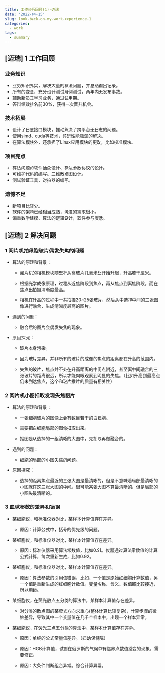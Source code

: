 ```yaml
---
title: 工作经历回顾(1)-迈瑞
date: '2022-04-15'
slug: look-back-on-my-work-experience-1
categories:
  - work
tags:
  - summary
---
```


## [迈瑞] 1 工作回顾

### 业务知识

- 业务知识扎实，解决大量的算法问题，并总结输出记录。
- 所有的变更，充分设计测试用例测试，两年内无发布事故。
- 辅助新员工学习业务，通过试用期。
- 答辩绩效排名前30%，获得一次晋升机会。

### 技术拓展

- 设计了日志接口模块，推动解决了跨平台无日志的问题。
- 使用simd、cuda等技术，预研性能瓶颈的解决。
- 在算法模块外，还承担了Linux应用模块的更改，比如校准模块。

### 项目亮点

- 算法问题的软件抽象设计、算法参数协议的设计。
- 可维护代码的编写。三维散点图设计。
- 测试验证工具，对拍器的编写。

### 遗憾不足

- 新项目比较少。
- 软件的架构已经相当成熟，演进的需求很小。
- 偏重数学建模、算法的逻辑设计，软件参与度低。

## [迈瑞] 2 解决问题

### 1 阅片机拍细胞玻片偶发失焦的问题

-   算法的原理和背景：
    
    -   阅片机的相机模块随壁杆从离玻片几毫米处开始升起，升高若干厘米。
        
    -   根据光学成像原理，过程从近焦阶段到焦点，再从焦点到离焦阶段。而在焦点出拍摄清晰度最高。
        
    -   相机在升高的过程中一共拍摄20~25张玻片，然后从中选择中间的三张图像进行融合，生成清晰度最高的图片。
    
-   遇到的问题：
    
    -   融合后的图片会偶发失焦的现象。
    
-   原因探究：
    
    -   玻片本身污染。
        
    -   因为玻片差异，并非所有的玻片的成像的焦点的距离都在升高的范围内。
        
    -   失焦的玻片，焦点并不处在升高距离的中间点附近，甚至离中间融合的三张玻片的距离很远，所以才能肉眼观察到明显的失焦。（比如升高到最高点仍未到达焦点，这个和玻片推片的质量有相关性）
        

### 2 阅片机小图扣取发现失焦图片

-   算法的原理和背景：
    
    -   一张细胞玻片的图像上会有数目若干的白细胞。
        
    -   需要把白细胞局部的图像扣取出来。
        
    -   抠图是从选择的一组清晰的大图中，先扣取再做融合的。
    
-   遇到的问题：
    
    -   细胞的局部的小图失焦的问题。
    
-   原因探究：
    
    -   选择的距离焦点最近的三张大图是最清晰的，但是不意味着局部最清晰的小图就在这三张大图的中间。很可能某张大图不算最清晰的，但是局部的小图失最清晰的。
        

### 3 血球参数的差异和错误

-   某细胞仪，和标准仪器对比，某样本计算值存在差异。
    
    -   原因：计算公式中，括号的优先级的问题。
    
-   某细胞仪，和标准仪器对比，某样本计算值存在差异。
    
    -   原因：标准仪器采用算法常数值，比如0.91。仪器通过算法常数值的计算公式计算，每次重新生成，比如0.92。
    
-   某细胞仪，和标准仪器对比，某样本计算值存在差异。
    
    -   原因：算法参数的引用值错误，比如，一个值是原始红细胞计算数值，另一个值是重新生成的红细胞计数值。变量名称、含义、数值都比较接近，所以用错。
    
-   某细胞仪，在荧光散点五分类的算法中，某样本计算值存在差异。
    
    -   对分类的散点图的某荧光方向求重心(整体计算比较复杂)，计算步骤的微妙差异，导致其中一个变量值在几千个样本中，出现一个样本异常。
    
-   某细胞仪，在荧光三点五分类的算法中，某样本计算值存在差异。
    
    -   原因：单纯的公式常量值差异。（妇幼保健院）
        
    -   原因：HGB计算值，试剂在俄罗斯的气候中有临界点数值跳变的现象，需要修正。
        
    -   原因：大条件判断组合异常。综合计算异常。
